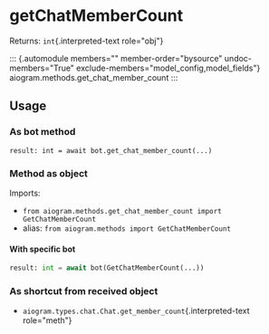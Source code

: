 # getChatMemberCount

Returns: `int`{.interpreted-text role="obj"}

::: {.automodule members="" member-order="bysource" undoc-members="True" exclude-members="model_config,model_fields"}
aiogram.methods.get_chat_member_count
:::

## Usage

### As bot method

``` 
result: int = await bot.get_chat_member_count(...)
```

### Method as object

Imports:

-   `from aiogram.methods.get_chat_member_count import GetChatMemberCount`
-   alias: `from aiogram.methods import GetChatMemberCount`

#### With specific bot

``` python
result: int = await bot(GetChatMemberCount(...))
```

### As shortcut from received object

-   `aiogram.types.chat.Chat.get_member_count`{.interpreted-text
    role="meth"}
